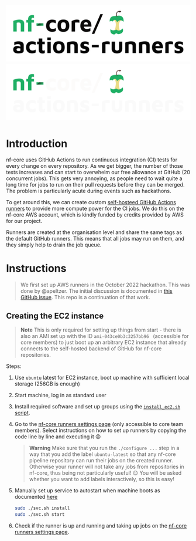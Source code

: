 # ![nf-core/actions-runners](images/nfcore-actionsrunners_logo.png#gh-light-mode-only) ![nf-core/actions-runners](images/nfcore-actionsrunners_logo_dark.png#gh-dark-mode-only)

# Introduction

nf-core uses GitHub Actions to run continuous integration (CI) tests for every change on every repository.
As we get bigger, the number of those tests increases and can start to overwhelm our free allowance at GitHub (20 concurrent jobs).
This gets very annoying, as people need to wait quite a long time for jobs to run on their pull requests before they can be merged.
The problem is particularly acute during events such as hackathons.

To get around this, we can create custom [self-hosteed GitHub Actions runners](https://docs.github.com/en/actions/hosting-your-own-runners/about-self-hosted-runners) to provide more compute power for the CI jobs.
We do this on the nf-core AWS account, which is kindly funded by credits provided by AWS for our project.

Runners are created at the organisation level and share the same tags as the default GitHub runners. This means that all jobs may run on them, and they simply help to drain the job queue.

# Instructions

> We first set up AWS runners in the October 2022 hackathon.
> This was done by @apeltzer. The initial discussion is documented in [this GitHub issue](https://github.com/nf-core/tools/issues/1940#issuecomment-1276032624).
> This repo is a continuation of that work.

## Creating the EC2 instance

> **Note**
> This is only required for setting up things from start - there is also an AMI set up with the ID `ami-043ce0b3c3257bb96 ` (accessible for core members) to just boot up an arbitrary EC2 instance that already connects to the self-hosted backend of GitHub for nf-core repositories.

Steps:

1. Use `ubuntu` latest for EC2 instance, boot up machine with sufficient local storage (256GB is enough)

2. Start machine, log in as standard user

3. Install required software and set up groups using the [`install_ec2.sh` script](install_ec.sh).

4. Go to the [nf-core runners settings page](https://github.com/organizations/nf-core/settings/actions/runners) (only accessible to core team members). Select instructions on how to set up runners by copying the code line by line and executing it :wink:

    > **Warning**
    > Make sure that you run the `./configure ...` step in a way that you add the label `ubuntu-latest` so that any nf-core pipeline repository can run their jobs on the created runner.  Otherwise your runner will not take any jobs from repositories in nf-core, thus being not particularly useful! :wink: You will be asked whether you want to add labels interactively, so this is easy!

4. Manually set up service to autostart when machine boots as documented [here](https://docs.github.com/en/actions/hosting-your-own-runners/configuring-the-self-hosted-runner-application-as-a-service)
    ```bash
    sudo ./svc.sh install
    sudo ./svc.sh start
    ```

5. Check if the runner is up and running and taking up jobs on the [nf-core runners settings page](https://github.com/organizations/nf-core/settings/actions/runners).
